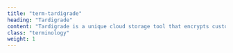 ```yaml
---
title: "term-tardigrade"
heading: "Tardigrade"
content: "Tardigrade is a unique cloud storage tool that encrypts customer data, splits files up into fragmented bits, and distributes those bits across storage nodes all over the world. Faster than AWS and a fraction the price, Tardigrade is more secure, private, and performant.  "
class: "terminology"
weight: 1
---
```

